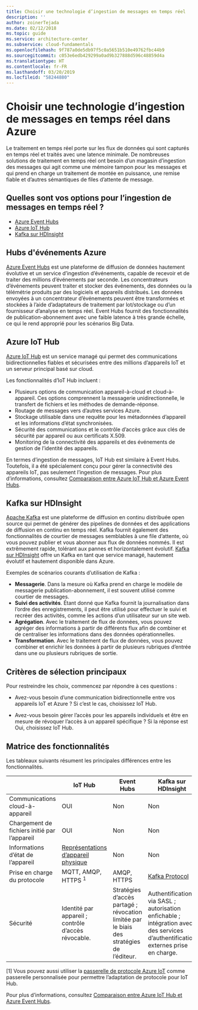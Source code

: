 ```yaml
---
title: Choisir une technologie d’ingestion de messages en temps réel
description: ''
author: zoinerTejada
ms.date: 02/12/2018
ms.topic: guide
ms.service: architecture-center
ms.subservice: cloud-fundamentals
ms.openlocfilehash: 9f787a0de5db97f5c0a5651b510e49762fbc44b9
ms.sourcegitcommit: c053e6edb429299a0ad9b327888d596c48859d4a
ms.translationtype: HT
ms.contentlocale: fr-FR
ms.lasthandoff: 03/20/2019
ms.locfileid: "58244880"
---
```

# <a name="choosing-a-real-time-message-ingestion-technology-in-azure"></a>Choisir une technologie d’ingestion de messages en temps réel dans Azure

Le traitement en temps réel porte sur les flux de données qui sont capturés en temps réel et traités avec une latence minimale. De nombreuses solutions de traitement en temps réel ont besoin d’un magasin d’ingestion des messages qui agit comme une mémoire tampon pour les messages et qui prend en charge un traitement de montée en puissance, une remise fiable et d’autres sémantiques de files d’attente de message.

<!-- markdownlint-disable MD026 -->

## <a name="what-are-your-options-for-real-time-message-ingestion"></a>Quelles sont vos options pour l’ingestion de messages en temps réel ?

<!-- markdownlint-enable MD026 -->

- [Azure Event Hubs](/azure/event-hubs/)
- [Azure IoT Hub](/azure/iot-hub/)
- [Kafka sur HDInsight](/azure/hdinsight/kafka/apache-kafka-get-started)

## <a name="azure-event-hubs"></a>Hubs d'événements Azure

[Azure Event Hubs](/azure/event-hubs/) est une plateforme de diffusion de données hautement évolutive et un service d’ingestion d’événements, capable de recevoir et de traiter des millions d’événements par seconde. Les concentrateurs d’événements peuvent traiter et stocker des événements, des données ou la télémétrie produits par des logiciels et appareils distribués. Les données envoyées à un concentrateur d’événements peuvent être transformées et stockées à l’aide d’adaptateurs de traitement par lot/stockage ou d’un fournisseur d’analyse en temps réel. Event Hubs fournit des fonctionnalités de publication-abonnement avec une faible latence à très grande échelle, ce qui le rend approprié pour les scénarios Big Data.

## <a name="azure-iot-hub"></a>Azure IoT Hub

[Azure IoT Hub](/azure/iot-hub/) est un service managé qui permet des communications bidirectionnelles fiables et sécurisées entre des millions d’appareils IoT et un serveur principal basé sur cloud.

Les fonctionnalités d’IoT Hub incluent :

- Plusieurs options de communication appareil-à-cloud et cloud-à-appareil. Ces options comprennent la messagerie unidirectionnelle, le transfert de fichiers et les méthodes de demande-réponse.
- Routage de messages vers d’autres services Azure.
- Stockage utilisable dans une requête pour les métadonnées d’appareil et les informations d’état synchronisées.
- Sécurité des communications et le contrôle d’accès grâce aux clés de sécurité par appareil ou aux certificats X.509.
- Monitoring de la connectivité des appareils et des événements de gestion de l’identité des appareils.

En termes d’ingestion de messages, IoT Hub est similaire à Event Hubs. Toutefois, il a été spécialement conçu pour gérer la connectivité des appareils IoT, pas seulement l’ingestion de messages. Pour plus d’informations, consultez [Comparaison entre Azure IoT Hub et Azure Event Hubs](/azure/iot-hub/iot-hub-compare-event-hubs).

## <a name="kafka-on-hdinsight"></a>Kafka sur HDInsight

[Apache Kafka](https://kafka.apache.org/) est une plateforme de diffusion en continu distribuée open source qui permet de générer des pipelines de données et des applications de diffusion en continu en temps réel. Kafka fournit également des fonctionnalités de courtier de messages semblables à une file d’attente, où vous pouvez publier et vous abonner aux flux de données nommés. Il est extrêmement rapide, tolérant aux pannes et horizontalement évolutif. [Kafka sur HDInsight](/azure/hdinsight/kafka/apache-kafka-get-started) offre un Kafka en tant que service managé, hautement évolutif et hautement disponible dans Azure.

Exemples de scénarios courants d’utilisation de Kafka :

- **Messagerie**. Dans la mesure où Kafka prend en charge le modèle de messagerie publication-abonnement, il est souvent utilisé comme courtier de messages.
- **Suivi des activités**. Étant donné que Kafka fournit la journalisation dans l’ordre des enregistrements, il peut être utilisé pour effectuer le suivi et recréer des activités, comme les actions d’un utilisateur sur un site web.
- **Agrégation**. Avec le traitement de flux de données, vous pouvez agréger des informations à partir de différents flux afin de combiner et de centraliser les informations dans des données opérationnelles.
- **Transformation**. Avec le traitement de flux de données, vous pouvez combiner et enrichir les données à partir de plusieurs rubriques d’entrée dans une ou plusieurs rubriques de sortie.

## <a name="key-selection-criteria"></a>Critères de sélection principaux

Pour restreindre les choix, commencez par répondre à ces questions :

- Avez-vous besoin d’une communication bidirectionnelle entre vos appareils IoT et Azure ? Si c’est le cas, choisissez IoT Hub.

- Avez-vous besoin gérer l’accès pour les appareils individuels et être en mesure de révoquer l’accès à un appareil spécifique ? Si la réponse est Oui, choisissez IoT Hub.

## <a name="capability-matrix"></a>Matrice des fonctionnalités

Les tableaux suivants résument les principales différences entre les fonctionnalités.

<!-- markdownlint-disable MD033 -->

| | IoT Hub | Event Hubs | Kafka sur HDInsight |
| --- | --- | --- | --- |
| Communications cloud-à-appareil | OUI | Non  | Non  |
| Chargement de fichiers initié par l’appareil | OUI | Non  | Non  |
| Informations d’état de l’appareil | [Représentations d’appareil physique](/azure/iot-hub/iot-hub-devguide-device-twins) | Non  | Non  |
| Prise en charge du protocole | MQTT, AMQP, HTTPS <sup>1</sup> | AMQP, HTTPS | [Kafka Protocol](https://cwiki.apache.org/confluence/display/KAFKA/A+Guide+To+The+Kafka+Protocol) |
| Sécurité | Identité par appareil ; contrôle d’accès révocable. | Stratégies d’accès partagé ; révocation limitée par le biais des stratégies de l’éditeur. | Authentification via SASL ; autorisation enfichable ; intégration avec des services d’authentification externes prise en charge. |

<!-- markdownlint-enable MD026 -->

[1] Vous pouvez aussi utiliser la [passerelle de protocole Azure IoT](/azure/iot-hub/iot-hub-protocol-gateway) comme passerelle personnalisée pour permettre l’adaptation de protocole pour IoT Hub.

Pour plus d’informations, consultez [Comparaison entre Azure IoT Hub et Azure Event Hubs](/azure/iot-hub/iot-hub-compare-event-hubs).
